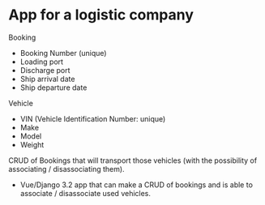 App for a logistic company
============================

Booking
* Booking Number (unique)
* Loading port
* Discharge port
* Ship arrival date
* Ship departure date

Vehicle
* VIN (Vehicle Identification Number: unique)
* Make
* Model
* Weight

CRUD of Bookings that will transport those vehicles (with the possibility of associating / disassociating them).

* Vue/Django 3.2 app that can make a CRUD of bookings and is able to associate / disassociate used vehicles.
